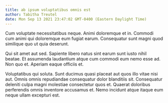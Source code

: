 ```yaml
---
title: ab ipsum voluptatibus omnis est
author: Tabitha Treutel
date: Mon Sep 13 2021 23:47:02 GMT-0400 (Eastern Daylight Time)
---
```

Cum voluptate necessitatibus neque. Animi doloremque et in. Commodi cum animi qui doloremque eum fugiat earum. Consequatur sunt magni quod similique quo ut quia deserunt.

 Qui sit amet aut sed. Sapiente libero natus sint earum sunt iusto nihil beatae. Et assumenda laudantium atque cum commodi eum nemo esse ad. Non quo et. Aperiam eaque officiis et.

 Voluptatibus qui soluta. Sunt ducimus quasi placeat aut quos illo vitae nisi aut. Omnis omnis repudiandae consequatur dolor blanditiis sit. Consequatur deleniti culpa magni molestiae consectetur quos et. Quaerat doloribus perferendis omnis inventore accusamus et. Nemo incidunt atque itaque eum neque ullam excepturi est.